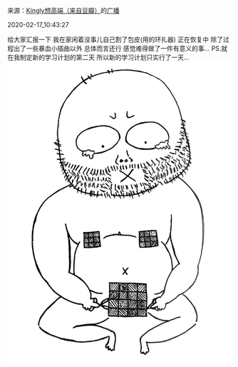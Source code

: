 来源：[Kingly想高端（来自豆瓣）](https://www.douban.com/people/Kingly/)的[广播](https://www.douban.com/people/Kingly/status/2816493934/)


2020-02-17_10:43:27


给大家汇报一下 我在家闲着没事儿自己割了包皮(用的环扎器) 正在恢复中 除了过程出了一些暴血小插曲以外 总体而言还行 感觉难得做了一件有意义的事... PS.就在我制定新的学习计划的第二天 所以新的学习计划只实行了一天...
![](./pic/2020-02-17_10:43:27-Kingly想高端的广播1.jpg)  

